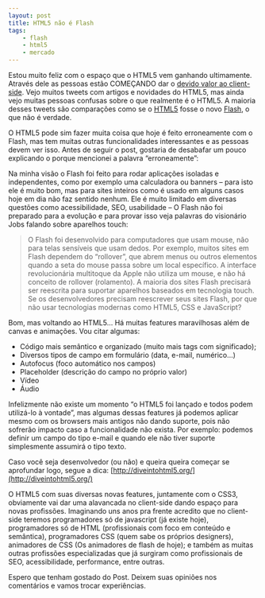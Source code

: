 ```yaml
---
layout: post
title: HTML5 não é Flash
tags:
    - flash
    - html5
    - mercado
---
```


Estou muito feliz com o espaço que o HTML5 vem ganhando ultimamente. Através dele as pessoas estão COMEÇANDO dar o [devido valor ao client-side](http://gri.fo/blog/por-que-a-grifo/). Vejo muitos tweets com artigos e novidades do HTML5, mas ainda vejo muitas pessoas confusas sobre o que realmente é o HTML5. A maioria desses tweets são comparações como se o [HTML5](http://www.w3.org/TR/html5/) fosse o novo [Flash](http://upload.wikimedia.org/wikipedia/en/2/22/Flash_Pack.jpg), o que não é verdade.

O HTML5 pode sim fazer muita coisa que hoje é feito erroneamente com o Flash, mas tem muitas outras funcionalidades interessantes e as pessoas devem ver isso. Antes de seguir o post, gostaria de desabafar um pouco explicando o porque mencionei a palavra “erroneamente”:

Na minha visão o Flash foi feito para rodar aplicações isoladas e independentes, como por exemplo uma calculadora ou banners – para isto ele é muito bom, mas para sites inteiros como é usado em alguns casos hoje em dia não faz sentido nenhum. Ele é muito limitado em diversas questões como acessibilidade, SEO, usabilidade – O Flash não foi preparado para a evolução e para provar isso veja palavras do visionário Jobs falando sobre aparelhos touch:

> O Flash foi desenvolvido para computadores que usam mouse, não para telas sensíveis que usam dedos. Por exemplo, muitos sites em Flash dependem do “rollover”, que abrem menus ou outros elementos quando a seta do mouse passa sobre um local específico. A interface revolucionária multitoque da Apple não utiliza um mouse, e não há conceito de rollover (rolamento). A maioria dos sites Flash precisará ser reescrita para suportar aparelhos baseados em tecnologia touch. Se os desenvolvedores precisam reescrever seus sites Flash, por que não usar tecnologias modernas como HTML5, CSS e JavaScript?

Bom, mas voltando ao HTML5… Há muitas features maravilhosas além de canvas e animações. Vou citar algumas:

- Código mais semântico e organizado (muito mais tags com significado);
- Diversos tipos de campo em formulário (data, e-mail, numérico…)
- Autofocus (foco automático nos campos)
- Placeholder (descrição do campo no próprio valor)
- Vídeo
- Áudio

Infelizmente não existe um momento “o HTML5 foi lançado e todos podem utilizá-lo à vontade”, mas algumas dessas features já podemos aplicar mesmo com os browsers mais antigos não dando suporte, pois não sofrerão impacto caso a funcionalidade não exista. Por exemplo: podemos definir um campo do tipo e-mail e quando ele não tiver suporte simplesmente assumirá o tipo texto.

Caso você seja desenvolvedor (ou não) e queira queira começar se aprofundar logo, segue a dica: [http://diveintohtml5.org/](http://diveintohtml5.org/)

O HTML5 com suas diversas novas features, juntamente com o CSS3, obviamente vai dar uma alavancada no client-side dando espaço para novas profissões. Imaginando uns anos pra frente acredito que no client-side teremos programadores só de javascript (já existe hoje), programadores só de HTML (profissionais com foco em conteúdo e semântica), programadores CSS (quem sabe os próprios designers), animadores de CSS (Os animadores de flash de hoje); e também as muitas outras profissões especializadas que já surgiram como profissionais de SEO, acessibilidade, performance, entre outras.

Espero que tenham gostado do Post. Deixem suas opiniões nos comentários e vamos trocar experiências.
